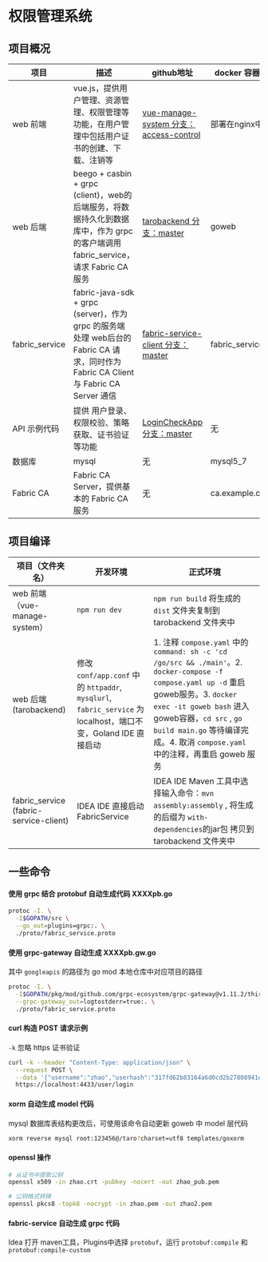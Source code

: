 # 权限管理系统

## 项目概况

| 项目           | 描述                                                         | github地址                                                   | docker 容器名  |
| -------------- | ------------------------------------------------------------ | ------------------------------------------------------------ | -------------- |
| web 前端       | vue.js，提供用户管理、资源管理、权限管理等功能，在用户管理中包括用户证书的创建、下载、注销等 | [vue-manage-system 分支：access-control](https://github.com/theChildinus/vue-manage-system/tree/access-control) | 部署在nginx中  |
| web 后端       | beego + casbin + grpc (client)，web的后端服务，将数据持久化到数据库中，作为 grpc 的客户端调用 fabric_service，请求 Fabric CA 服务 | [tarobackend 分支：master](https://github.com/theChildinus/tarobackend) | goweb          |
| fabric_service | fabric-java-sdk + grpc (server)，作为 grpc 的服务端 处理 web后台的 Fabric CA 请求，同时作为 Fabric CA Client 与 Fabric CA Server 通信 | [fabric-service-client 分支：master](https://github.com/theChildinus/fabric-service-client) | fabric_service |
| API 示例代码   | 提供 用户登录、权限校验、策略获取、证书验证等功能            | [LoginCheckApp 分支：master](https://github.com/theChildinus/LoginCheckApp) | 无             |
| 数据库         | mysql                                                        | 无                                                           | mysql5_7       |
| Fabric CA      | Fabric CA Server，提供基本的 Fabric CA 服务                  | 无                                                           | ca.example.com |

## 项目编译

| 项目（文件夹名）                       | 开发环境                                                     | 正式环境                                                     |
| -------------------------------------- | ------------------------------------------------------------ | ------------------------------------------------------------ |
| web 前端（vue-manage-system）          | `npm run dev`                                                | `npm run build` 将生成的 `dist` 文件夹复制到 tarobackend 文件夹中 |
| web 后端(tarobackend)                  | 修改 `conf/app.conf` 中的 `httpaddr`, `mysqlurl`, `fabric_service` 为 localhost，端口不变，Goland IDE 直接启动 | 1. 注释 `compose.yaml`  中的 `command: sh -c 'cd /go/src && ./main'`。2. `docker-compose -f compose.yaml up -d` 重启 goweb服务。3. `docker exec -it goweb bash` 进入goweb容器，`cd src` , `go build main.go`  等待编译完成。4. 取消 `compose.yaml` 中的注释，再重启 goweb 服务 |
| fabric_service (fabric-service-client) | IDEA IDE 直接启动 FabricService                              | IDEA IDE Maven 工具中选择输入命令：`mvn assembly:assembly` , 将生成的后缀为 `with-dependencies`的jar包 拷贝到 tarobackend 文件夹中 |

## 一些命令

#### 使用 grpc 结合 protobuf 自动生成代码 XXXXpb.go

```sh
protoc -I. \
  -I$GOPATH/src \
  --go_out=plugins=grpc:. \
  ./proto/fabric_service.proto
```

#### 使用 grpc-gateway 自动生成 XXXXpb.gw.go

其中 `googleapis` 的路径为 go mod 本地仓库中对应项目的路径

``` bash
protoc -I. \
  -I$GOPATH/pkg/mod/github.com/grpc-ecosystem/grpc-gateway@v1.11.2/third_party/googleapis \
  --grpc-gateway_out=logtostderr=true:. \
  ./proto/fabric_service.proto
```

#### curl 构造 POST 请求示例

`-k` 忽略 https 证书验证

```bash
curl -k --header "Content-Type: application/json" \
  --request POST \
  --data '{"username":"zhao","userhash":"317fd62b83164a6d0cd2b27808941da2"}' \
  https://localhost:4433/user/login
```

#### xorm 自动生成 model 代码

mysql 数据库表结构更改后，可使用该命令自动更新 goweb 中 model 层代码

```bash
xorm reverse mysql root:123456@/taro?charset=utf8 templates/goxorm
```

#### openssl 操作

```bash
# 从证书中提取公钥
openssl x509 -in zhao.crt -pubkey -nocert -out zhao_pub.pem

# 公钥格式转换
openssl pkcs8 -topk8 -nocrypt -in zhao.pem -out zhao2.pem
```

#### fabric-service 自动生成 grpc 代码

Idea 打开 maven工具，Plugins中选择 `protobuf`，运行 `protobuf:compile` 和 `protobuf:compile-custom`

